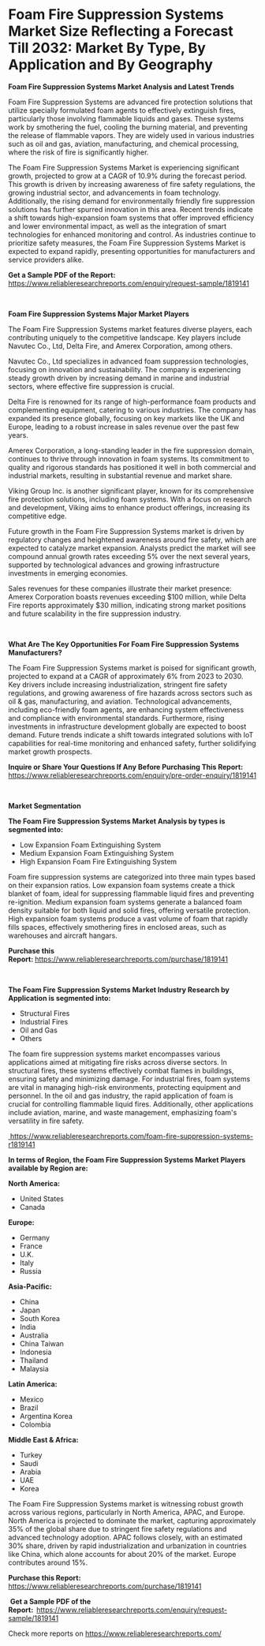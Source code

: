 <p><h1>Foam Fire Suppression Systems Market Size Reflecting a Forecast Till 2032: Market By Type, By Application and By Geography</h1></p><p><strong>Foam Fire Suppression Systems Market Analysis and Latest Trends</strong></p>
<p><p>Foam Fire Suppression Systems are advanced fire protection solutions that utilize specially formulated foam agents to effectively extinguish fires, particularly those involving flammable liquids and gases. These systems work by smothering the fuel, cooling the burning material, and preventing the release of flammable vapors. They are widely used in various industries such as oil and gas, aviation, manufacturing, and chemical processing, where the risk of fire is significantly higher.</p><p>The Foam Fire Suppression Systems Market is experiencing significant growth, projected to grow at a CAGR of 10.9% during the forecast period. This growth is driven by increasing awareness of fire safety regulations, the growing industrial sector, and advancements in foam technology. Additionally, the rising demand for environmentally friendly fire suppression solutions has further spurred innovation in this area. Recent trends indicate a shift towards high-expansion foam systems that offer improved efficiency and lower environmental impact, as well as the integration of smart technologies for enhanced monitoring and control. As industries continue to prioritize safety measures, the Foam Fire Suppression Systems Market is expected to expand rapidly, presenting opportunities for manufacturers and service providers alike.</p></p>
<p><strong>Get a Sample PDF of the Report:&nbsp;</strong> <a href="https://www.reliableresearchreports.com/enquiry/request-sample/1819141?utm_campaign=2201&utm_medium=2&utm_source=Github&utm_content=ia&utm_term=18022025&utm_id=foam-fire-suppression-systems">https://www.reliableresearchreports.com/enquiry/request-sample/1819141</a></p>
<p>&nbsp;</p>
<p><strong>Foam Fire Suppression Systems Major Market Players</strong></p>
<p><p>The Foam Fire Suppression Systems market features diverse players, each contributing uniquely to the competitive landscape. Key players include Navutec Co., Ltd, Delta Fire, and Amerex Corporation, among others. </p><p>Navutec Co., Ltd specializes in advanced foam suppression technologies, focusing on innovation and sustainability. The company is experiencing steady growth driven by increasing demand in marine and industrial sectors, where effective fire suppression is crucial. </p><p>Delta Fire is renowned for its range of high-performance foam products and complementing equipment, catering to various industries. The company has expanded its presence globally, focusing on key markets like the UK and Europe, leading to a robust increase in sales revenue over the past few years.</p><p>Amerex Corporation, a long-standing leader in the fire suppression domain, continues to thrive through innovation in foam systems. Its commitment to quality and rigorous standards has positioned it well in both commercial and industrial markets, resulting in substantial revenue and market share. </p><p>Viking Group Inc. is another significant player, known for its comprehensive fire protection solutions, including foam systems. With a focus on research and development, Viking aims to enhance product offerings, increasing its competitive edge. </p><p>Future growth in the Foam Fire Suppression Systems market is driven by regulatory changes and heightened awareness around fire safety, which are expected to catalyze market expansion. Analysts predict the market will see compound annual growth rates exceeding 5% over the next several years, supported by technological advances and growing infrastructure investments in emerging economies.</p><p>Sales revenues for these companies illustrate their market presence: Amerex Corporation boasts revenues exceeding $100 million, while Delta Fire reports approximately $30 million, indicating strong market positions and future scalability in the fire suppression industry.</p></p>
<p>&nbsp;</p>
<p><strong>What Are The Key Opportunities For Foam Fire Suppression Systems Manufacturers?</strong></p>
<p><p>The Foam Fire Suppression Systems market is poised for significant growth, projected to expand at a CAGR of approximately 6% from 2023 to 2030. Key drivers include increasing industrialization, stringent fire safety regulations, and growing awareness of fire hazards across sectors such as oil & gas, manufacturing, and aviation. Technological advancements, including eco-friendly foam agents, are enhancing system effectiveness and compliance with environmental standards. Furthermore, rising investments in infrastructure development globally are expected to boost demand. Future trends indicate a shift towards integrated solutions with IoT capabilities for real-time monitoring and enhanced safety, further solidifying market growth prospects.</p></p>
<p><strong>Inquire or Share Your Questions If Any Before Purchasing This Report:</strong> <a href="https://www.reliableresearchreports.com/enquiry/pre-order-enquiry/1819141?utm_campaign=2201&utm_medium=2&utm_source=Github&utm_content=ia&utm_term=18022025&utm_id=foam-fire-suppression-systems">https://www.reliableresearchreports.com/enquiry/pre-order-enquiry/1819141</a></p>
<p>&nbsp;</p>
<p><strong>Market Segmentation</strong></p>
<p><strong>The Foam Fire Suppression Systems Market Analysis by types is segmented into:</strong></p>
<p><ul><li>Low Expansion Foam Extinguishing System</li><li>Medium Expansion Foam Extinguishing System</li><li>High Expansion Foam Fire Extinguishing System</li></ul></p>
<p><p>Foam fire suppression systems are categorized into three main types based on their expansion ratios. Low expansion foam systems create a thick blanket of foam, ideal for suppressing flammable liquid fires and preventing re-ignition. Medium expansion foam systems generate a balanced foam density suitable for both liquid and solid fires, offering versatile protection. High expansion foam systems produce a vast volume of foam that rapidly fills spaces, effectively smothering fires in enclosed areas, such as warehouses and aircraft hangars.</p></p>
<p><strong>Purchase this Report:&nbsp;</strong><a href="https://www.reliableresearchreports.com/purchase/1819141?utm_campaign=2201&utm_medium=2&utm_source=Github&utm_content=ia&utm_term=18022025&utm_id=foam-fire-suppression-systems">https://www.reliableresearchreports.com/purchase/1819141</a></p>
<p>&nbsp;</p>
<p><strong>The Foam Fire Suppression Systems Market Industry Research by Application is segmented into:</strong></p>
<p><ul><li>Structural Fires</li><li>Industrial Fires</li><li>Oil and Gas</li><li>Others</li></ul></p>
<p><p>The foam fire suppression systems market encompasses various applications aimed at mitigating fire risks across diverse sectors. In structural fires, these systems effectively combat flames in buildings, ensuring safety and minimizing damage. For industrial fires, foam systems are vital in managing high-risk environments, protecting equipment and personnel. In the oil and gas industry, the rapid application of foam is crucial for controlling flammable liquid fires. Additionally, other applications include aviation, marine, and waste management, emphasizing foam's versatility in fire safety.</p></p>
<p><a href="https://www.reliableresearchreports.com/foam-fire-suppression-systems-r1819141?utm_campaign=2201&utm_medium=2&utm_source=Github&utm_content=ia&utm_term=18022025&utm_id=foam-fire-suppression-systems">&nbsp;https://www.reliableresearchreports.com/foam-fire-suppression-systems-r1819141</a></p>
<p><strong>In terms of Region, the Foam Fire Suppression Systems Market Players available by Region are:</strong></p>
<p>
    <p> <strong> North America: </strong>
        <ul>
            <li>United States</li>
            <li>Canada</li>
        </ul>
        </p> 
    <p> <strong> Europe: </strong>
        <ul>
            <li>Germany</li>
            <li>France</li>
            <li>U.K.</li>
            <li>Italy</li>
            <li>Russia</li>
        </ul>
        </p> 
    <p> <strong> Asia-Pacific: </strong>
        <ul>
            <li>China</li>
            <li>Japan</li>
            <li>South Korea</li>
            <li>India</li>
            <li>Australia</li>
            <li>China Taiwan</li>
            <li>Indonesia</li>
            <li>Thailand</li>
            <li>Malaysia</li>
        </ul>
        </p> 
    <p> <strong> Latin America: </strong>
        <ul>
            <li>Mexico</li>
            <li>Brazil</li>
            <li>Argentina Korea</li>
            <li>Colombia</li>
        </ul>
        </p> 
    <p> <strong> Middle East & Africa: </strong>
        <ul>
            <li>Turkey</li>
            <li>Saudi</li>
            <li>Arabia</li>
            <li>UAE</li>
            <li>Korea</li>
        </ul>
    </p>
    </p>
<p><p>The Foam Fire Suppression Systems market is witnessing robust growth across various regions, particularly in North America, APAC, and Europe. North America is projected to dominate the market, capturing approximately 35% of the global share due to stringent fire safety regulations and advanced technology adoption. APAC follows closely, with an estimated 30% share, driven by rapid industrialization and urbanization in countries like China, which alone accounts for about 20% of the market. Europe contributes around 15%.</p></p>
<p><strong>Purchase this Report: </strong><a href="https://www.reliableresearchreports.com/purchase/1819141?utm_campaign=2201&utm_medium=2&utm_source=Github&utm_content=ia&utm_term=18022025&utm_id=foam-fire-suppression-systems">https://www.reliableresearchreports.com/purchase/1819141</a></p>
<p>&nbsp;<strong>Get a Sample PDF of the Report:&nbsp;&nbsp;</strong><a href="https://www.reliableresearchreports.com/enquiry/request-sample/1819141?utm_campaign=2201&utm_medium=2&utm_source=Github&utm_content=ia&utm_term=18022025&utm_id=foam-fire-suppression-systems">https://www.reliableresearchreports.com/enquiry/request-sample/1819141</a></p>
<p><strong></strong></p>
<p>Check more reports on <a href="https://www.reliableresearchreports.com/?utm_campaign=2201&utm_medium=2&utm_source=Github&utm_content=ia&utm_term=18022025&utm_id=foam-fire-suppression-systems">https://www.reliableresearchreports.com/</a></p>